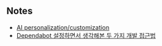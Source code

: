 ## Notes

- [AI personalization/customization](./ai-personalization-customization.md)
- [Dependabot 설정하면서 생각해본 두 가지 개발 접근법](./incremental-vs-comprehensive-config.md)
